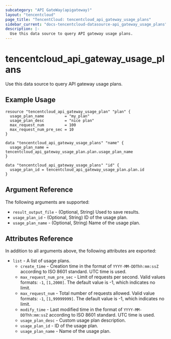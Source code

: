 ```yaml
---
subcategory: "API GateWay(apigateway)"
layout: "tencentcloud"
page_title: "TencentCloud: tencentcloud_api_gateway_usage_plans"
sidebar_current: "docs-tencentcloud-datasource-api_gateway_usage_plans"
description: |-
  Use this data source to query API gateway usage plans.
---
```


# tencentcloud_api_gateway_usage_plans

Use this data source to query API gateway usage plans.

## Example Usage

```hcl
resource "tencentcloud_api_gateway_usage_plan" "plan" {
  usage_plan_name         = "my_plan"
  usage_plan_desc         = "nice plan"
  max_request_num         = 100
  max_request_num_pre_sec = 10
}

data "tencentcloud_api_gateway_usage_plans" "name" {
  usage_plan_name = tencentcloud_api_gateway_usage_plan.plan.usage_plan_name
}

data "tencentcloud_api_gateway_usage_plans" "id" {
  usage_plan_id = tencentcloud_api_gateway_usage_plan.plan.id
}
```

## Argument Reference

The following arguments are supported:

* `result_output_file` - (Optional, String) Used to save results.
* `usage_plan_id` - (Optional, String) ID of the usage plan.
* `usage_plan_name` - (Optional, String) Name of the usage plan.

## Attributes Reference

In addition to all arguments above, the following attributes are exported:

* `list` - A list of usage plans.
  * `create_time` - Creation time in the format of `YYYY-MM-DDThh:mm:ssZ` according to ISO 8601 standard. UTC time is used.
  * `max_request_num_pre_sec` - Limit of requests per second. Valid values formats: `-1`, `[1,2000]`. The default value is -1, which indicates no limit.
  * `max_request_num` - Total number of requests allowed. Valid value formats: `-1`, `[1,99999999]`. The default value is -1, which indicates no limit.
  * `modify_time` - Last modified time in the format of `YYYY-MM-DDThh:mm:ssZ` according to ISO 8601 standard. UTC time is used.
  * `usage_plan_desc` - Custom usage plan description.
  * `usage_plan_id` - ID of the usage plan.
  * `usage_plan_name` - Name of the usage plan.



